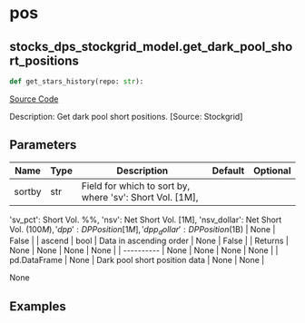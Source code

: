# pos

## stocks_dps_stockgrid_model.get_dark_pool_short_positions

```python
def get_stars_history(repo: str):
```
[Source Code](https://github.com/OpenBB-finance/OpenBBTerminal/tree/main/openbb_terminal/stocks/dark_pool_shorts/stockgrid_model.py#L19)

Description: Get dark pool short positions. [Source: Stockgrid]

## Parameters

| Name | Type | Description | Default | Optional |
| ---- | ---- | ----------- | ------- | -------- |
| sortby | str | Field for which to sort by, where 'sv': Short Vol. [1M],
'sv_pct': Short Vol. %%, 'nsv': Net Short Vol. [1M],
'nsv_dollar': Net Short Vol. ($100M), 'dpp': DP Position [1M],
'dpp_dollar': DP Position ($1B) | None | False |
| ascend | bool | Data in ascending order | None | False |
| Returns | None | None | None | None |
| ---------- | None | None | None | None |
| pd.DataFrame | None | Dark pool short position data | None | None |

None

## Examples

